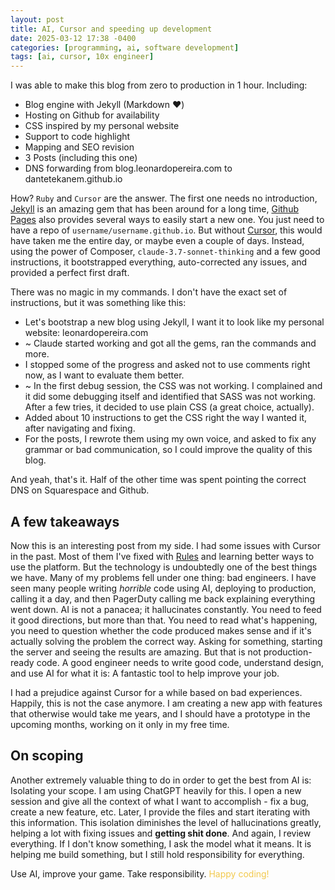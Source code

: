 ```yaml
---
layout: post
title: AI, Cursor and speeding up development
date: 2025-03-12 17:38 -0400
categories: [programming, ai, software development]
tags: [ai, cursor, 10x engineer]
---
```


I was able to make this blog from zero to production in 1 hour. Including:
- Blog engine with Jekyll (Markdown &#10084;&#65039;)
- Hosting on Github for availability
- CSS inspired by my personal website
- Support to code highlight
- Mapping and SEO revision
- 3 Posts (including this one)
- DNS forwarding from blog.leonardopereira.com to dantetekanem.github.io

How? `Ruby` and `Cursor` are the answer. The first one needs no introduction, [Jekyll](https://jekyllrb.com/) is an amazing gem that has been around for a long time, [Github Pages](https://pages.github.com/) also provides several ways to easily start a new one. You just need to have a repo of `username/username.github.io`.
But without [Cursor](https://www.cursor.com/), this would have taken me the entire day, or maybe even a couple of days. Instead, using the power of Composer, `claude-3.7-sonnet-thinking` and a few good instructions, it bootstrapped everything, auto-corrected any issues, and provided a perfect first draft.

There was no magic in my commands. I don't have the exact set of instructions, but it was something like this:
- Let's bootstrap a new blog using Jekyll, I want it to look like my personal website: leonardopereira.com
- ~ Claude started working and got all the gems, ran the commands and more.
- I stopped some of the progress and asked not to use comments right now, as I want to evaluate them better.
- ~ In the first debug session, the CSS was not working. I complained and it did some debugging itself and identified that SASS was not working. After a few tries, it decided to use plain CSS (a great choice, actually).
- Added about 10 instructions to get the CSS right the way I wanted it, after navigating and fixing.
- For the posts, I rewrote them using my own voice, and asked to fix any grammar or bad communication, so I could improve the quality of this blog.

And yeah, that's it. Half of the other time was spent pointing the correct DNS on Squarespace and Github.

## A few takeaways

Now this is an interesting post from my side. I had some issues with Cursor in the past. Most of them I've fixed with [Rules](https://docs.cursor.com/context/rules-for-ai) and learning better ways to use the platform. But the technology is undoubtedly one of the best things we have. Many of my problems fell under one thing: bad engineers.
I have seen many people writing _horrible_ code using AI, deploying to production, calling it a day, and then PagerDuty calling me back explaining everything went down.
AI is not a panacea; it hallucinates constantly. You need to feed it good directions, but more than that. You need to read what's happening, you need to question whether the code produced makes sense and if it's actually solving the problem the correct way. Asking for something, starting the server and seeing the results are amazing. But that is not production-ready code. A good engineer needs to write good code, understand design, and use AI for what it is: A fantastic tool to help improve your job.

I had a prejudice against Cursor for a while based on bad experiences. Happily, this is not the case anymore. I am creating a new app with features that otherwise would take me years, and I should have a prototype in the upcoming months, working on it only in my free time.

## On scoping

Another extremely valuable thing to do in order to get the best from AI is: Isolating your scope. I am using ChatGPT heavily for this. I open a new session and give all the context of what I want to accomplish - fix a bug, create a new feature, etc. Later, I provide the files and start iterating with this information. This isolation diminishes the level of hallucinations greatly, helping a lot with fixing issues and **getting shit done**. And again, I review everything. If I don't know something, I ask the model what it means. It is helping me build something, but I still hold responsibility for everything.

Use AI, improve your game. Take responsibility. <span style="color: #F2C94C;">Happy coding!</span>
